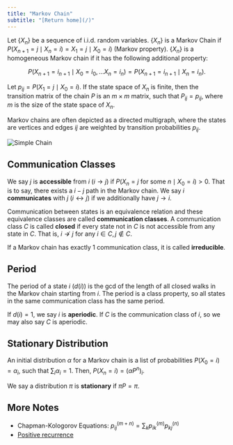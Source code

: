 ```yaml
---
title: "Markov Chain"
subtitle: "[Return home](/)"
---
```


Let $\{X_{n}\}$ be a sequence of i.i.d. random variables.
$\{X_n\}$ is a Markov Chain if $P(X_{n+1} = j \mid X_{n} = i) = X_{1} = j \mid X_{0} = i)$ (Markov property).
$\{X_{n}\}$ is a homogeneous Markov chain if it has the following additional property:

$$P(X_{n+1} = i_{n+1} \mid X_{0} = i_{0},\ldots X_{n} = i_{n})
= P(X_{n+1} = i_{n+1} \mid X_{n} = i_{n}).$$

Let $p_{ij} = P(X_{1} = j \mid X_{0} = i)$.
If the state space of $X_{n}$ is finite,
then the transition matrix of the chain $P$
is an $m\times m$ matrix, such that $P_{ij} = p_{ij}$,
where $m$ is the size of the state space of $X_{n}$.

Markov chains are often depicted as a directed multigraph,
where the states are vertices and
edges $ij$ are weighted by transition probabilities $p_{ij}$.

![Simple Chain](/assets/figures/simple_chain.svg)

## Communication Classes

We say $j$ is **accessible** from $i$ ($i\to j$)
if $P(X_{n} = j \text{ for some } n\mid X_{0} = i) > 0$.
That is to say, there exists a $i-j$ path in the Markov chain.
We say $i$ **communicates** with $j$ ($i\leftrightarrow j$) if we additionally have $j\to i$.

Communication between states is an equivalence relation
and these equivalence classes are called **communication classes**.
A communication class $C$ is called **closed**
if every state not in $C$ is not accessible from any state in $C$.
That is, $i\not\to j$ for any $i\in{C}, j\not\in{C}$.

If a Markov chain has exactly 1 communication class,
it is called **irreducible**.

## Period

The period of a state $i$ ($d(i)$) is the gcd of the length
of all closed walks in the Markov chain starting from $i$.
The period is a class property, so all states in
the same communication class has the same period.

If $d(i) = 1$, we say $i$ is **aperiodic**.
If $C$ is the communication class of $i$,
so we may also say $C$ is aperiodic.

## Stationary Distribution

An initial distribution $\alpha$ for a Markov chain
is a list of probabilities $P(X_0 = i) = \alpha_i$,
such that $\sum_{i} \alpha_i = 1$.
Then, $P(X_{n} = i) = (\alpha P^{n})_{i}$.

We say a distribution $\pi$ is **stationary** if $\pi P = \pi$.

## More Notes

- Chapman-Kologorov Equations: $p_{ij}^{(m+n)} = \sum_{k} p_{ik}^{(m)}p_{kj}^{(n)}$
- [Positive recurrence](/content/math303/positive_recurrence.html)
